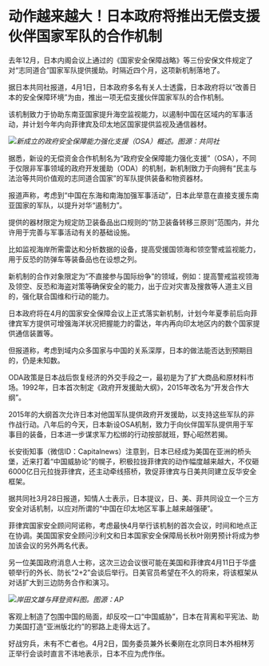 # 动作越来越大！日本政府将推出无偿支援伙伴国家军队的合作机制

去年12月，日本内阁会议上通过的《国家安全保障战略》等三份安保文件规定了对“志同道合”国家军队提供援助。时隔近四个月，这项新机制落地了。

据日本共同社报道，4月1日，日本政府多名有关人士透露，日本政府将以“改善日本的安全保障环境”为由，推出一项无偿支援伙伴国家军队的合作机制。

该机制致力于协助东南亚国家提升海空监视能力，以遏制中国在区域内的军事活动，并计划今年内向菲律宾及印太地区国家提供监视及通信器材。

![](https://inews.gtimg.com/news_bt/OKYqZJh8GvE6XoQhiszH3T9NShaRgkF7Gd0MDRC7PpAkYAA/1000)_新成立的政府安全保障能力强化支援（OSA）概述。图源：共同社_

据悉，新设的无偿资金合作机制名为“政府安全保障能力强化支援”（OSA），不同于仅限非军事领域的政府开发援助（ODA）的机制，新机制致力于向拥有“民主与法治等共同价值观的志同道合国家”的军队提供装备和物资器材。

报道声称，考虑到“中国在东海和南海加强军事活动”，日本此举意在直接支援东南亚国家的军队，以提升对华“遏制力”。

提供的器材限定为规定防卫装备品出口规则的“防卫装备转移三原则”范围内，并允许用于完善与军事活动有关的基础设施。

比如监视海岸所需雷达和分析数据的设备，提高受援国领海和领空警戒监视能力，用于反恐的防弹车等装备品也在设想之列。

新机制的合作对象限定为“不直接参与国际纷争”的领域，例如：提高警戒监视领海及领空、反恐和海盗对策等确保安全的能力，出于应对灾害及搜救等人道主义目的，强化联合国维和行动的能力。

日本政府将在4月的国家安全保障会议上正式落实新机制，计划今年夏季前后向菲律宾军方提供可增强海洋状况把握能力的雷达，年内再向印太地区内的数个国家提供通信装置等。

但报道称，考虑到域内众多国家与中国的关系深厚，日本的做法能否达到预期目的，仍是未知数。

ODA政策是日本战后恢复经济的外交手段之一，最初是为了扩大商品和原材料市场。1992年，日本首次制定《政府开发援助大纲》，2015年改名为“开发合作大纲”。

2015年的大纲首次允许日本对他国军队提供政府开发援助，以支持这些军队的非作战行动。八年后的今天，日本新设OSA机制，致力于向伙伴国军队提供用于军事目的装备，日本进一步谋求军力松绑的行动按部就班，野心昭然若揭。

长安街知事（微信ID：Capitalnews）注意到，日本已经成为美国在亚洲的桥头堡，近来打着“中国威胁论”的幌子，积极拉拢菲律宾的动作幅度越来越大，不仅砸6000亿日元拉拢菲律宾，还主动牵线搭桥，敦促菲律宾与日美共同建立反华安全框架。

据共同社3月28日报道，知情人士表示，日本提议，日、美、菲共同设立一个三方安全对话机制，以应对所谓的“中国在印太地区军事上越来越强硬”。

菲律宾国家安全顾问阿诺称，考虑最快4月举行该机制的首次会议，时间和地点正在协调。美国国家安全顾问沙利文和日本国家安全保障局长秋叶刚男预计将成为参加该会议的另外两名代表。

另一位美国政府消息人士称，这次三边会议很可能在美国和菲律宾4月11日于华盛顿举行的外长、防长“2+2”会谈后举行。日美官员希望在不久的将来，将该框架从对话扩大到三边防务合作和演习。

![](https://inews.gtimg.com/news_bt/OvCxEhUGX-gKgM9g9mGAaazZx5i94svNAprQ9P4-bvAvEAA/1000)_岸田文雄与拜登资料图。图源：AP_

客观上制造了包围中国的局面，却反咬一口“中国威胁”，日本在背离和平宪法、助力美国打造“亚洲版北约”的邪路上走得太远了。

好战穷兵，未有不亡者也。4月2日，国务委员兼外长秦刚在北京同日本外相林芳正举行会谈时直言不讳地表示，日本不应为虎作伥。

